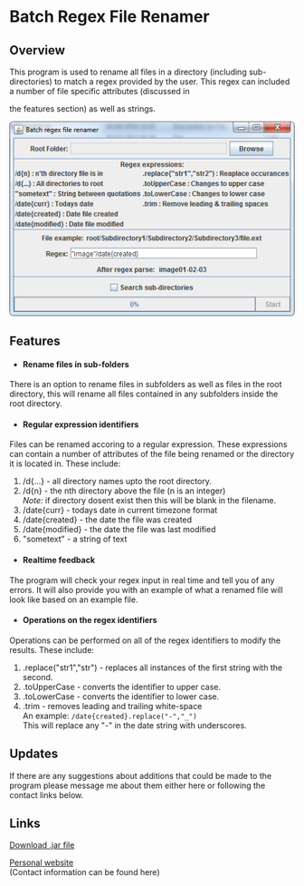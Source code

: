 # Batch Regex File Renamer

## Overview
This program is used to rename all files in a directory (including sub-directories) to match a regex provided by the user. This regex can included a number of file specific attributes (discussed in 

the features section) as well as strings.

![Image](https://raw.githubusercontent.com/Mattie432/Batch-Regex-File-Renamer/master/Images/UserInterface.png)

## Features

* #### Rename files in sub-folders
There is an option to rename files in subfolders as well as files in the root directory, this will rename all files contained in any subfolders inside the root directory.

* #### Regular expression identifiers
Files can be renamed accoring to a regular expression. These expressions can contain a number of attributes of the file being renamed or the directory it is located in. These include:
  1. /d{...} - all directory names upto the root directory.
  2. /d{n} - the nth directory above the file (n is an integer)  
        *Note:* if directory dosent exist then this will be blank in the filename.
  3. /date{curr} - todays date in current timezone format
  4. /date{created} - the date the file was created
  5. /date{modified} - the date the file was last modified
  6. "sometext" - a string of text
       

* #### Realtime feedback
The program will check your regex input in real time and tell you of any errors. It will also provide you with an example of what a renamed file will look like based on an example file.

* #### Operations on the regex identifiers
Operations can be performed on all of the regex identifiers to modify the results. These include:

  1. .replace("str1","str") - replaces all instances of the first string with the second.
  2. .toUpperCase - converts the identifier to upper case.
  3. .toLowerCase - converts the identifier to lower case.
  4. .trim - removes leading and trailing white-space  
  An example: `/date{created}.replace("-","_")`  
  This will replace any "-" in the date string with underscores.



## Updates
If there are any suggestions about additions that could be made to the program please message me about them either here or following the contact links below.


## Links
[Download .jar file](https://github.com/Mattie432/Batch-Regex-File-Renamer/releases)

[Personal website](https://mattie432.com)  
(Contact information can be found here)
